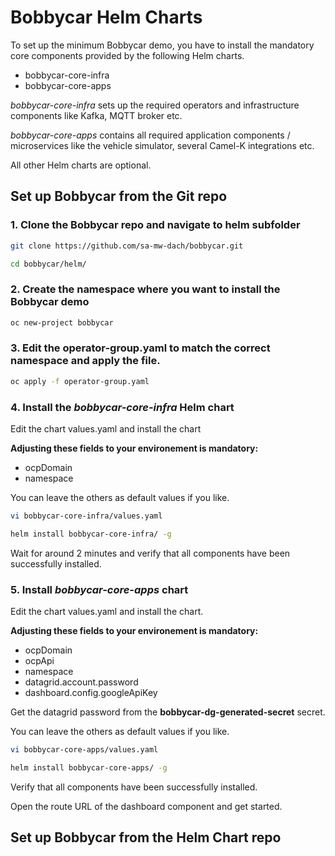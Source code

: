 # Bobbycar Helm Charts

To set up the minimum Bobbycar demo, you have to install the mandatory core components provided by the following Helm charts.

- bobbycar-core-infra
- bobbycar-core-apps

*bobbycar-core-infra* sets up the required operators and infrastructure components like Kafka, MQTT broker etc.

*bobbycar-core-apps* contains all required application components / microservices like the vehicle simulator, several Camel-K integrations etc.

All other Helm charts are optional.

## Set up Bobbycar from the Git repo

### 1. Clone the Bobbycar repo and navigate to helm subfolder

```sh
git clone https://github.com/sa-mw-dach/bobbycar.git

cd bobbycar/helm/
```

### 2. Create the namespace where you want to install the Bobbycar demo

```sh
oc new-project bobbycar
```

### 3. Edit the operator-group.yaml to match the correct namespace and apply the file.

```sh
oc apply -f operator-group.yaml
```

### 4. Install the *bobbycar-core-infra* Helm chart

Edit the chart values.yaml and install the chart

**Adjusting these fields to your environement is mandatory:**
- ocpDomain
- namespace

You can leave the others as default values if you like.


``` sh
vi bobbycar-core-infra/values.yaml

helm install bobbycar-core-infra/ -g
```

Wait for around 2 minutes and verify that all components have been successfully installed.

### 5. Install *bobbycar-core-apps* chart

Edit the chart values.yaml and install the chart.

**Adjusting these fields to your environement is mandatory:**
- ocpDomain
- ocpApi  
- namespace
- datagrid.account.password
- dashboard.config.googleApiKey

Get the datagrid password from the **bobbycar-dg-generated-secret** secret.

You can leave the others as default values if you like.
```sh
vi bobbycar-core-apps/values.yaml

helm install bobbycar-core-apps/ -g
```
Verify that all components have been successfully installed.

Open the route URL of the dashboard component and get started.

## Set up Bobbycar from the Helm Chart repo